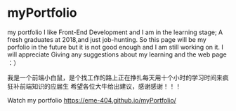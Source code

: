 # myPortfolio
my portfolio
I like Front-End Development and I am in the learning stage; A fresh graduates at 2018,and just job-hunting.
So this page will be my porfolio in the future but it is not good enough and I am still working on it. 
I will appreciate Giving  any suggestions about my learning and the web page ：） 

我是一个前端小白鼠，是个找工作的路上正在挣扎每天用十个小时的学习时间来疯狂补前端知识的应届生
希望各位大牛给出建议，感谢感谢！！！


Watch my portfolio https://eme-404.github.io/myPortfolio/
